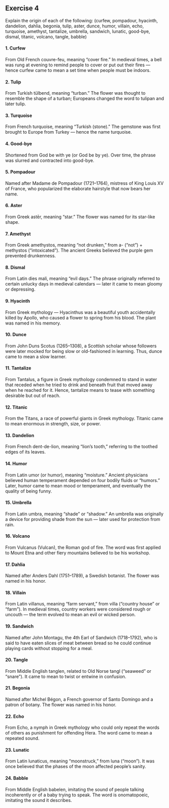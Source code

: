 ## Exercise 4

Explain the origin of each of the following:
(curfew, pompadour, hyacinth, dandelion, dahlia, begonia, tulip, aster, dunce, humor, villain, echo, turquoise, amethyst, tantalize, umbrella, sandwich, lunatic, good-bye, dismal, titanic, volcano, tangle, babble)

#### 1. Curfew

From Old French couvre-feu, meaning “cover fire.” In medieval times, a bell was rung at evening to remind people to cover or put out their fires — hence curfew came to mean a set time when people must be indoors.



#### 2. Tulip

From Turkish tülbend, meaning “turban.” The flower was thought to resemble the shape of a turban; Europeans changed the word to tulipan and later tulip.


#### 3. Turquoise

From French turquoise, meaning “Turkish (stone).” The gemstone was first brought to Europe from Turkey — hence the name turquoise.



#### 4. Good-bye

Shortened from God be with ye (or God be by ye). Over time, the phrase was slurred and contracted into good-bye.



#### 5. Pompadour

Named after Madame de Pompadour (1721–1764), mistress of King Louis XV of France, who popularized the elaborate hairstyle that now bears her name.



#### 6. Aster

From Greek astēr, meaning “star.” The flower was named for its star-like shape.



#### 7. Amethyst

From Greek amethystos, meaning “not drunken,” from a- (“not”) + methystos (“intoxicated”). The ancient Greeks believed the purple gem prevented drunkenness.



#### 8. Dismal

From Latin dies mali, meaning “evil days.” The phrase originally referred to certain unlucky days in medieval calendars — later it came to mean gloomy or depressing.



#### 9. Hyacinth

From Greek mythology — Hyacinthus was a beautiful youth accidentally killed by Apollo, who caused a flower to spring from his blood. The plant was named in his memory.



#### 10. Dunce

From John Duns Scotus (1265–1308), a Scottish scholar whose followers were later mocked for being slow or old-fashioned in learning. Thus, dunce came to mean a slow learner.



#### 11. Tantalize

From Tantalus, a figure in Greek mythology condemned to stand in water that receded when he tried to drink and beneath fruit that moved away when he reached for it. Hence, tantalize means to tease with something desirable but out of reach.



#### 12. Titanic

From the Titans, a race of powerful giants in Greek mythology. Titanic came to mean enormous in strength, size, or power.



#### 13. Dandelion

From French dent-de-lion, meaning “lion’s tooth,” referring to the toothed edges of its leaves.



#### 14. Humor

From Latin umor (or humor), meaning “moisture.” Ancient physicians believed human temperament depended on four bodily fluids or “humors.” Later, humor came to mean mood or temperament, and eventually the quality of being funny.



#### 15. Umbrella

From Latin umbra, meaning “shade” or “shadow.” An umbrella was originally a device for providing shade from the sun — later used for protection from rain.



#### 16. Volcano

From Vulcanus (Vulcan), the Roman god of fire. The word was first applied to Mount Etna and other fiery mountains believed to be his workshop.



#### 17. Dahlia

Named after Anders Dahl (1751–1789), a Swedish botanist. The flower was named in his honor.



#### 18. Villain

From Latin villanus, meaning “farm servant,” from villa (“country house” or “farm”). In medieval times, country workers were considered rough or uncouth — the term evolved to mean an evil or wicked person.



#### 19. Sandwich

Named after John Montagu, the 4th Earl of Sandwich (1718–1792), who is said to have eaten slices of meat between bread so he could continue playing cards without stopping for a meal.



#### 20. Tangle

From Middle English tanglen, related to Old Norse tangl (“seaweed” or “snare”). It came to mean to twist or entwine in confusion.



#### 21. Begonia

Named after Michel Bégon, a French governor of Santo Domingo and a patron of botany. The flower was named in his honor.



#### 22. Echo

From Echo, a nymph in Greek mythology who could only repeat the words of others as punishment for offending Hera. The word came to mean a repeated sound.



#### 23. Lunatic

From Latin lunaticus, meaning “moonstruck,” from luna (“moon”). It was once believed that the phases of the moon affected people’s sanity.



#### 24. Babble

From Middle English babelen, imitating the sound of people talking incoherently or of a baby trying to speak. The word is onomatopoeic, imitating the sound it describes.
